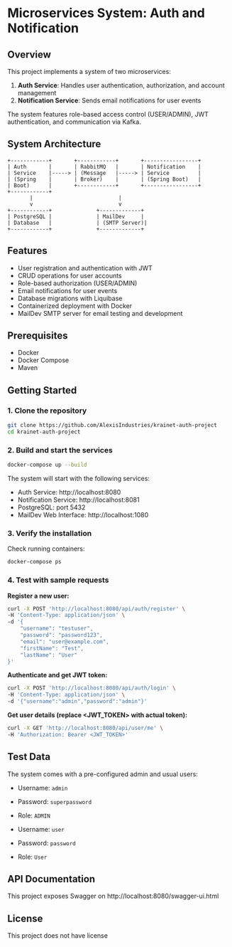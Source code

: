 # Microservices System: Auth and Notification

## Overview
This project implements a system of two microservices:
1. **Auth Service**: Handles user authentication, authorization, and account management
2. **Notification Service**: Sends email notifications for user events

The system features role-based access control (USER/ADMIN), JWT authentication, and communication via Kafka.

## System Architecture
```
+------------+       +------------+       +-----------------+
| Auth       |       | RabbitMQ   |       | Notification    |
| Service    |-----> | (Message   |-----> | Service         |
| (Spring    |       | Broker)    |       | (Spring Boot)   |
| Boot)      |       +------------+       +-----------------+
+------------+             
       |                           |
       v                           v
+------------+              +-------------+
| PostgreSQL |              | MailDev     |
| Database   |              | (SMTP Server)|
+------------+              +-------------+
```

## Features
- User registration and authentication with JWT
- CRUD operations for user accounts
- Role-based authorization (USER/ADMIN)
- Email notifications for user events
- Database migrations with Liquibase
- Containerized deployment with Docker
- MailDev SMTP server for email testing and development

## Prerequisites
- Docker
- Docker Compose 
- Maven 

## Getting Started

### 1. Clone the repository
```bash
git clone https://github.com/AlexisIndustries/krainet-auth-project
cd krainet-auth-project
```

### 2. Build and start the services
```bash
docker-compose up --build
```

The system will start with the following services:
- Auth Service: http://localhost:8080
- Notification Service: http://localhost:8081
- PostgreSQL: port 5432
- MailDev Web Interface: http://localhost:1080

### 3. Verify the installation
Check running containers:
```bash
docker-compose ps
```

### 4. Test with sample requests

**Register a new user:**
```bash
curl -X POST 'http://localhost:8080/api/auth/register' \
-H 'Content-Type: application/json' \
-d '{
    "username": "testuser",
    "password": "password123",
    "email": "user@example.com",
    "firstName": "Test",
    "lastName": "User"
}'
```

**Authenticate and get JWT token:**
```bash
curl -X POST 'http://localhost:8080/api/auth/login' \
-H 'Content-Type: application/json' \
-d '{"username":"admin","password":"admin"}'
```

**Get user details (replace <JWT_TOKEN> with actual token):**
```bash
curl -X GET 'http://localhost:8080/api/user/me' \
-H 'Authorization: Bearer <JWT_TOKEN>'
```

## Test Data
The system comes with a pre-configured admin and usual users:
- Username: `admin`
- Password: `superpassword`
- Role: `ADMIN`


- Username: `user`
- Password: `password`
- Role: `User`

## API Documentation

This project exposes Swagger on http://localhost:8080/swagger-ui.html

## License
This project does not have license
